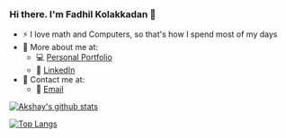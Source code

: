 ### Hi there. I'm Fadhil Kolakkadan 👋

- :zap: I love math and Computers, so that's how I spend most of my days
- 📌 More about me at:
   - 💻 [Personal Portfolio](https://fadh1l.github.io/index.html)
   - 🏢 [LinkedIn](https://www.linkedin.com/in/fadhil-kolakkadan/)
- 🤙 Contact me at:
   - 📧 [Email](akshaykrishnanam@gmail.com)


[![Akshay's github stats](https://github-readme-stats.vercel.app/api?username=akxhhay&count_private=true&show_icons=true&theme=tokyonight&hide_rank=false)](https://github.com/anuraghazra/github-readme-stats)

[![Top Langs](https://github-readme-stats.vercel.app/api/top-langs/?username=akxhhayl&layout=compact&theme=tokyonight)](https://github.com/anuraghazra/github-readme-stats)
